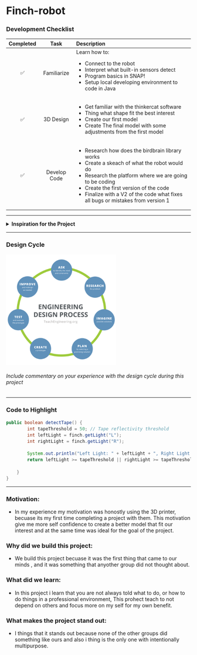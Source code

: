# Finch-robot

### Development Checklist

| Completed | Task         | Description |
|:---------:| :-----------:|:------------|
|    ✅     | Familiarize  | Learn how to: <ul><li>Connect to the robot</li><li>Interpret what built-in sensors detect</li><li>Program basics in SNAP!</li><li>Setup local developing environment to code in Java</li></ul>|
|    ✅     | 3D Design    |  <ul><li>Get familiar with the thinkercat software</li><li>Thing what shape fit the best interest</li><li>Create our first model</li><li>Create The final model with some adjustments from the first model        |
|    ✅     | Develop Code |   <ul><li>Research how does the birdbrain library works</li><li>Create a skeach of what the robot would do</li><li>Research the platform where we are going to be coding</li><li>Create the first version of the code</li><li>Finalize with a V2 of the code what fixes all bugs or mistakes from version 1          |

---

<details>
<summary><strong>Inspiration for the Project</strong></summary>

I wanted to recreate the cornhole game what it could be played with little bals of paper.
Not only this is a game but if you have a created mind this robot could do different thinks such as 
a phone holder, and also a card holder it just depents on your imagination.
</details>

---

### Design Cycle
<img src="design_cycle (1).png" alt="design cycle" width="300" height="300">

###### Include commentary on your experience with the design cycle during this project

---
### Code to Highlight
```java
public boolean detectTape() {
        int tapeThreshold = 50; // Tape reflectivity threshold
        int leftLight = finch.getLight("L");
        int rightLight = finch.getLight("R");

        System.out.println("Left Light: " + leftLight + ", Right Light: " + rightLight);
        return leftLight >= tapeThreshold || rightLight >= tapeThreshold;
        
    }
}
```

---

### Motivation:
- In my experience my motivation was honostly using the 3D printer, becuase its my first time completing a project with them. This motivation give me more self confidence to create a better model that fit our interest and at the same time was ideal for the goal of the project.
### Why did we build this project:
- We build this project becuase it was the first thing that came to our minds , and it was something that anyother group did not thought about.
### What did we learn:
- In this project i learn that you are not always told what to do, or how to do things in a professional environment, This prohect teach to not depend on others and focus more on my self for my own benefit.
### What makes the project stand out:
- I things that it stands out because none of the other groups did something like ours and also i thing is the only one with intentionally multipurpose.
